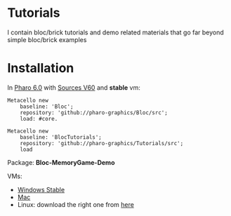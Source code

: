 # Tutorials
I contain bloc/brick tutorials and demo related materials that go far beyond simple bloc/brick examples

# Installation

In [Pharo 6.0](http://files.pharo.org/image/60/60493.zip) with [Sources V60](http://files.pharo.org/sources/PharoV60.sources) and **stable** vm:

```smalltalk
Metacello new
    baseline: 'Bloc';
    repository: 'github://pharo-graphics/Bloc/src';
    load: #core.
```    

```smalltalk
Metacello new
    baseline: 'BlocTutorials';
    repository: 'github://pharo-graphics/Tutorials/src';
    load
```

Package:
  **Bloc-MemoryGame-Demo**
  
VMs:
- [Windows Stable](http://files.pharo.org/vm/pharo-spur32/win/stable-20170503.zip)
- [Mac](http://files.pharo.org/vm/pharo-spur32/mac/stable-20170503.zip)
- Linux: download the right one from [here](http://files.pharo.org/vm/pharo-spur32/linux/)

